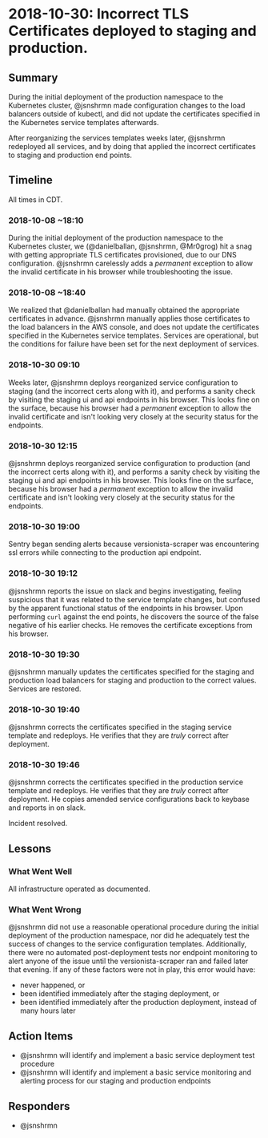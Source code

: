 # 2018-10-30: Incorrect TLS Certificates deployed to staging and production.

## Summary

During the initial deployment of the production namespace to the Kubernetes cluster, @jsnshrmn made configuration changes to the load balancers outside of kubectl, and did not update the certificates specified in the Kubernetes service templates afterwards.

After reorganizing the services templates weeks later, @jsnshrmn redeployed all services, and by doing that applied the incorrect certificates to staging and production end points.


## Timeline

All times in CDT.

### 2018-10-08 ~18:10

During the initial deployment of the production namespace to the Kubernetes cluster, we (@danielballan, @jsnshrmn, @Mr0grog) hit a snag with getting appropriate TLS certificates provisioned, due to our DNS configuration. @jsnshrmn carelessly adds a *permanent* exception to allow the invalid certificate in his browser while troubleshooting the issue.

### 2018-10-08 ~18:40

We realized that @danielballan had manually obtained the appropriate certificates in advance. @jsnshrmn manually applies those certificates to the load balancers in the AWS console, and does not update the certificates specified in the Kubernetes service templates. Services are operational, but the conditions for failure have been set for the next deployment of services.

### 2018-10-30 09:10

Weeks later, @jsnshrmn deploys reorganized service configuration to staging (and the incorrect certs along with it), and performs a sanity check by visiting the staging ui and api endpoints in his browser. This looks fine on the surface, because his browser had a *permanent* exception to allow the invalid certificate and isn't looking very closely at the security status for the endpoints.

### 2018-10-30 12:15

@jsnshrmn deploys reorganized service configuration to production (and the incorrect certs along with it), and performs a sanity check by visiting the staging ui and api endpoints in his browser. This looks fine on the surface, because his browser had a *permanent* exception to allow the invalid certificate and isn't looking very closely at the security status for the endpoints.


### 2018-10-30 19:00

Sentry began sending alerts because versionista-scraper was encountering ssl errors while connecting to the production api endpoint.

### 2018-10-30 19:12

@jsnshrmn reports the issue on slack and begins investigating, feeling suspicious that it was related to the service template changes, but confused by the apparent functional status of the endpoints in his browser. Upon performing `curl` against the end points, he discovers the source of the false negative of his earlier checks. He removes the certificate exceptions from his browser.

### 2018-10-30 19:30

@jsnshrmn manually updates the certificates specified for the staging and production load balancers for staging and production to the correct values. Services are restored.

### 2018-10-30 19:40

@jsnshrmn corrects the certificates specified in the staging service template and redeploys. He verifies that they are *truly* correct after deployment.

### 2018-10-30 19:46

@jsnshrmn corrects the certificates specified in the production service template and redeploys. He verifies that they are *truly* correct after deployment. He copies amended service configurations back to keybase and reports in on slack.

Incident resolved.


## Lessons

### What Went Well

All infrastructure operated as documented.

### What Went Wrong

@jsnshrmn did not use a reasonable operational procedure during the initial deployment of the production namespace, nor did he adequately test the success of changes to the service configuration templates. Additionally, there were no automated post-deployment tests nor endpoint monitoring to alert anyone of the issue until the versionista-scraper ran and failed later that evening. If any of these factors were not in play, this error would have:

- never happened, or
- been identified immediately after the staging deployment, or
- been identified immediately after the production deployment, instead of many hours later


## Action Items

- @jsnshrmn will identify and implement a basic service deployment test procedure
- @jsnshrmn will identify and implement a basic service monitoring and alerting process for our staging and production endpoints


## Responders

- @jsnshrmn
